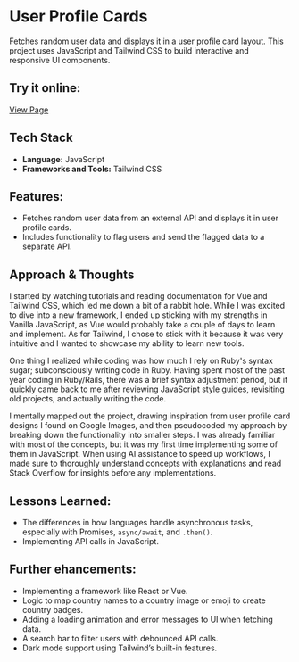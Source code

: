 # User Profile Cards
Fetches random user data and displays it in a user profile card layout. This project uses JavaScript and Tailwind CSS to build interactive and responsive UI components.

## Try it online:
[View Page](https://jerrybach98.github.io/user-profile-cards/)

## Tech Stack
- **Language:** JavaScript
- **Frameworks and Tools:** Tailwind CSS

## Features:
* Fetches random user data from an external API and displays it in user profile cards.
* Includes functionality to flag users and send the flagged data to a separate API.

## Approach & Thoughts
I started by watching tutorials and reading documentation for Vue and Tailwind CSS, which led me down a bit of a rabbit hole. While I was excited to dive into a new framework, I ended up sticking with my strengths in Vanilla JavaScript, as Vue would probably take a couple of days to learn and implement. As for Tailwind, I chose to stick with it because it was very intuitive and I wanted to showcase my ability to learn new tools. <br /> 

One thing I realized while coding was how much I rely on Ruby's syntax sugar; subconsciously writing code in Ruby. Having spent most of the past year coding in Ruby/Rails, there was a brief syntax adjustment period, but it quickly came back to me after reviewing JavaScript style guides, revisiting old projects, and actually writing the code. <br />

I mentally mapped out the project, drawing inspiration from user profile card designs I found on Google Images, and then pseudocoded my approach by breaking down the functionality into smaller steps. I was already familiar with most of the concepts, but it was my first time implementing some of them in JavaScript. When using AI assistance to speed up workflows, I made sure to thoroughly understand concepts with explanations and read Stack Overflow for insights before any implementations.

## Lessons Learned:
* The differences in how languages handle asynchronous tasks, especially with Promises, `async/await`, and `.then()`.
* Implementing API calls in JavaScript. 

## Further ehancements:
* Implementing a framework like React or Vue.
* Logic to map country names to a country image or emoji to create country badges. 
* Adding a loading animation and error messages to UI when fetching data.
* A search bar to filter users with debounced API calls.
* Dark mode support using Tailwind’s built-in features.